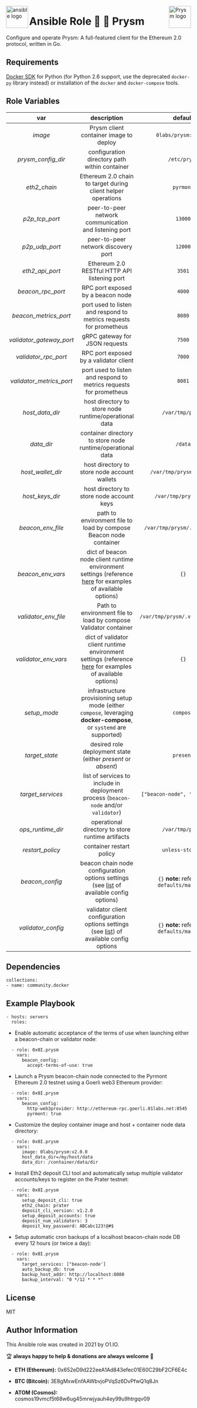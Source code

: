 <p><img src="https://code.benco.io/icon-collection/logos/ansible.svg" alt="ansible logo" title="ansible" align="left" height="60" /></p>
<p><img src="https://prysmaticlabs.com/assets/PrysmStripe.png" alt="Prysm logo" title="prysm" align="right" height="60" /></p>

Ansible Role 🌠 🔗 Prysm
=========

Configure and operate Prysm: A full-featured client for the Ethereum 2.0 protocol, written in Go.

Requirements
------------

[Docker SDK](https://docker-py.readthedocs.io/en/stable/) for Python (for Python 2.6 support, use the deprecated `docker-py` library instead) or installation of the `docker` and `docker-compose` tools.

Role Variables
--------------

| var | description | default |
| :---: | :---: | :---: |
| *image* | Prysm client container image to deploy | `0labs/prysm:latest` |
| *prysm_config_dir* | configuration directory path within container | `/etc/prysm` |
| *eth2_chain* | Ethereum 2.0 chain to target during client helper operations | `pyrmont` |
| *p2p_tcp_port* | peer-to-peer network communication and listening port | `13000` |
| *p2p_udp_port* | peer-to-peer network discovery port | `12000` |
| *eth2_api_port* | Ethereum 2.0 RESTful HTTP API listening port | `3501` |
| *beacon_rpc_port* | RPC port exposed by a beacon node | `4000` |
| *beacon_metrics_port* | port used to listen and respond to metrics requests for prometheus | `8080` |
| *validator_gateway_port* | gRPC gateway for JSON requests | `7500` |
| *validator_rpc_port* | RPC port exposed by a validator client | `7000` |
| *validator_metrics_port* | port used to listen and respond to metrics requests for prometheus | `8081` |
| *host_data_dir* | host directory to store node runtime/operational data | `/var/tmp/prysm` |
| *data_dir* | container directory to store node runtime/operational data | `/data` |
| *host_wallet_dir* | host directory to store node account wallets | `/var/tmp/prysm/wallets` |
| *host_keys_dir* | host directory to store node account keys | `/var/tmp/prysm/keys` |
| *beacon_env_file* | path to environment file to load by compose Beacon node container | `/var/tmp/prysm/.beacon.env` |
| *beacon_env_vars* | dict of beacon node client runtime environment settings (reference [here](https://github.com/0x0I/container-file-prysm#operations) for examples of available options) | `{}` |
| *validator_env_file* | Path to environment file to load by compose Validator container | `/var/tmp/prysm/.validator.env` |
| *validator_env_vars* | dict of validator client runtime environment settings (reference [here](https://github.com/0x0I/container-file-prysm#operations) for examples of available options) | `{}` |
| *setup_mode* | infrastructure provisioning setup mode (either `compose`, leveraging **docker-compose**, or `systemd` are supported) | `compose` |
| *target_state* | desired role deployment state (either *present* or *absent*) | `present` |
| *target_services* | list of services to include in deployment process (`beacon-node` and/or `validator`) | `["beacon-node", "validator"]` |
| *ops_runtime_dir* | operational directory to store runtime artifacts | `/var/tmp/prysm` |
| *restart_policy* | container restart policy | `unless-stopped` |
| *beacon_config* | beacon chain node configuration options settings (see [list](https://docs.prylabs.network/docs/prysm-usage/parameters/#beacon-node-configuration) of available config options) | `{}` **note:** reference `defaults/main.yml` |
| *validator_config* | validator client configuration options settings (see [list](https://docs.prylabs.network/docs/prysm-usage/parameters/#validator-configuration)) of available config options | `{}` **note:** reference `defaults/main.yml` |

Dependencies
------------
```
collections:
- name: community.docker
```
Example Playbook
----------------
```
- hosts: servers
  roles:
```

* Enable automatic acceptance of the terms of use when launching either a beacon-chain or validator node:
```
  - role: 0x0I.prysm
    vars:
      beacon_config:
        accept-terms-of-use: true
```

* Launch a Prysm beacon-chain node connected to the Pyrmont Ethereum 2.0 testnet using a Goerli web3 Ethereum provider:
```
  - role: 0x0I.prysm
    vars:
      beacon_config:
        http-web3provider: http://ethereum-rpc.goerli.01labs.net:8545
        pyrmont: true
```

* Customize the deploy container image and host + container node data directory:
```
  - role: 0x0I.prysm
    vars:
      image: 0labs/prysm:v2.0.0
      host_data_dir=/my/host/data
      data_dir: /container/data/dir
```

* Install Eth2 deposit CLI tool and automatically setup multiple validator accounts/keys to register on the Prater testnet:
```
  - role: 0x0I.prysm
    vars:
      setup_deposit_cli: true
      eth2_chain: prater
      deposit_cli_version: v1.2.0
      setup_deposit_accounts: true
      deposit_num_validators: 3
      deposit_key_password: ABCabc123!@#$
```

* Setup automatic cron backups of a localhost beacon-chain node DB every 12 hours (or twice a day):
```
  - role: 0x0I.prysm
    vars:
      target_services: ["beacon-node']
      auto_backup_db: true
      backup_host_addr: http://localhost:8080
      backup_interval: "0 */12 * * *"
```

License
-------

MIT

Author Information
------------------

This Ansible role was created in 2021 by O1.IO.

🏆 **always happy to help & donations are always welcome** 💸

* **ETH (Ethereum):** 0x652eD9d222eeA1Ad843efec01E60C29bF2CF6E4c

* **BTC (Bitcoin):** 3E8gMxwEnfAAWbvjoPVqSz6DvPfwQ1q8Jn

* **ATOM (Cosmos):** cosmos19vmcf5t68w6ug45mrwjyauh4ey99u9htrgqv09
